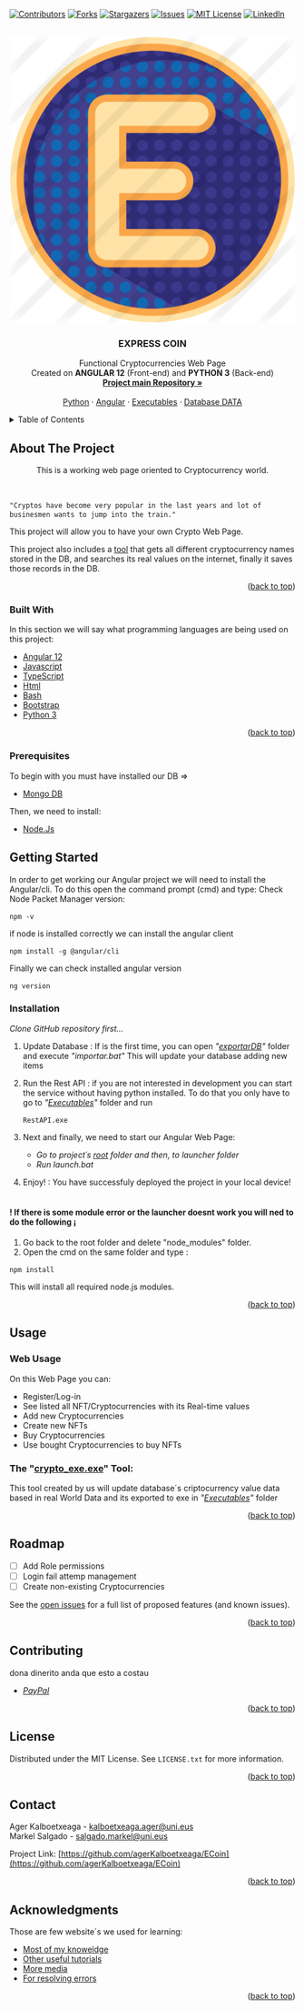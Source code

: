 <div id="top"></div>
<!--
*** Thanks for checking out the Best-README-Template. If you have a suggestion
*** that would make this better, please fork the repo and create a pull request
*** or simply open an issue with the tag "enhancement".
*** Don't forget to give the project a star!
*** Thanks again! Now go create something AMAZING! :D
-->



<!-- PROJECT SHIELDS -->
<!--
*** I'm using markdown "reference style" links for readability.
*** Reference links are enclosed in brackets [ ] instead of parentheses ( ).
*** See the bottom of this document for the declaration of the reference variables
*** for contributors-url, forks-url, etc. This is an optional, concise syntax you may use.
*** https://www.markdownguide.org/basic-syntax/#reference-style-links
-->
[![Contributors][contributors-shield]][contributors-url]
[![Forks][forks-shield]][forks-url]
[![Stargazers][stars-shield]][stars-url]
[![Issues][issues-shield]][issues-url]
[![MIT License][license-shield]][license-url]
[![LinkedIn][linkedin-shield]][linkedin-url]



<!-- PROJECT LOGO -->
<br />
<div align="center">
  <a href="https://github.com/othneildrew/Best-README-Template">
    <img max-width="50%" src="Web/ExpressCoin/ExpressCoin/src/assets/images/express_coin.png" alt="Logo">
  </a>

  <h3 align="center">EXPRESS COIN</h3>

  <p align="center">
    Functional Cryptocurrencies Web Page <br> Created on <b>ANGULAR 12</b> (Front-end) and <b>PYTHON 3</b> (Back-end)
    <br />
    <a href="https://github.com/agerKalboetxeaga/ECoin"><strong>Project main Repository »</strong></a>
    <br />
    <br />
    <a href="https://github.com/agerKalboetxeaga/ECoin/tree/main/Python">Python</a>
    ·
    <a href="https://github.com/agerKalboetxeaga/ECoin/tree/main/Web">Angular</a>
    ·
    <a href="https://github.com/agerKalboetxeaga/ERRONKA_3/tree/main/java">Executables</a>
     ·
    <a href="https://github.com/agerKalboetxeaga/ECoin/tree/main/exportarDB">Database DATA</a>
  </p>
</div>



<!-- TABLE OF CONTENTS -->
<details>
  <summary>Table of Contents</summary>
  <ol>
    <li>
      <a href="#about-the-project">About The Project</a>
      <ul>
        <li><a href="#built-with">Built With</a></li>
      </ul>
    </li>
    <li>
      <a href="#getting-started">Getting Started</a>
      <ul>
        <li><a href="#prerequisites">Prerequisites</a></li>
        <li><a href="#installation">Installation</a></li>
      </ul>
    </li>
    <li><a href="#usage">Usage</a></li>
    <li><a href="#roadmap">Roadmap</a></li>
    <li><a href="#contributing">Contributing</a></li>
    <li><a href="#license">License</a></li>
    <li><a href="#contact">Contact</a></li>
    <li><a href="#acknowledgments">Acknowledgments</a></li>
  </ol>
</details>



<!-- ABOUT THE PROJECT -->
## About The Project


<p align="center">This is a working web page oriented to Cryptocurrency world.</p><br>
 
```
"Cryptos have become very popular in the last years and lot of businesmen wants to jump into the train."
```
This project will allow you to have your own Crypto Web Page.

This project also includes a [tool](https://github.com/agerKalboetxeaga/ECoin/blob/main/Executables/crypto_exe.exe) that gets all different cryptocurrency names stored in the DB, and searches its real values on the internet, finally it saves those records in the DB.

<!-- Use the `BLANK_README.md` to get started. -->

<p align="right">(<a href="#top">back to top</a>)</p>



### Built With

In this section we will say what programming languages are being used on this project:

* [Angular 12](https://angular.io/)
* [Javascript](https://www.javascript.com/)
* [TypeScript](https://www.typescriptlang.org/)
* [Html](https://www.w3schools.com/html/)
* [Bash](https://bioinf.comav.upv.es/courses/unix/scripts_bash.html)
* [Bootstrap](https://getbootstrap.com)
* [Python 3](https://www.python.org/downloads/)

<p align="right">(<a href="#top">back to top</a>)</p>



### Prerequisites

To begin with you must have installed our DB => 
 * [Mongo DB](https://www.mongodb.com/)
 
Then, we need to install:
* [Node.Js](https://nodejs.org/es/)

<!-- GETTING STARTED -->
## Getting Started
In order to get working our Angular project we will need to install the Angular/cli.
To do this open the command prompt (cmd) and type:
   Check Node Packet Manager version:
   ```
   npm -v
   ```
   if node is installed correctly we can install the angular client

   ```
   npm install -g @angular/cli
   ```
  Finally we can check installed angular version
  
   ```
   ng version
   ```
  
### Installation

_Clone GitHub repository first..._


1. Update Database : If is the first time, you can open _"[exportarDB](https://github.com/agerKalboetxeaga/ECoin/tree/main/exportarDB)"_ folder and execute _"importar.bat"_
      This will update your database adding new items 
  
2. Run the Rest API : if you are not interested in development you can start the service without having python installed.
      To do that you only have to go to _"[Executables](https://github.com/agerKalboetxeaga/ECoin/tree/main/Executables)"_ folder and run 
      ```
      RestAPI.exe
      ```

3. Next and finally, we need to start our Angular Web Page:<br>
    - *Go to project´s [root](https://github.com/agerKalboetxeaga/ECoin/tree/main/Web/ExpressCoin/ExpressCoin) folder and then, to launcher folder*<br>
    - *Run _launch.bat_*
  
 4. Enjoy! : You have successfuly deployed the project in your local device!<br><br>
  #### ! If there is some module error or the launcher doesnt work you will ned to do the following ¡

  1. Go back to the root folder and delete "node_modules" folder.
  2. Open the cmd on the same folder and type : 
  ```
  npm install
  ```
  This will install all required node.js modules.
  
<p align="right">(<a href="#top">back to top</a>)</p>



<!-- USAGE EXAMPLES -->
## Usage

### Web Usage
On this Web Page you can:
* Register/Log-in
* See listed all NFT/Cryptocurrencies with its Real-time values 
* Add new Cryptocurrencies
* Create new NFTs
* Buy Cryptocurrencies
* Use bought Cryptocurrencies to buy NFTs


### The "[crypto_exe.exe](https://github.com/agerKalboetxeaga/ECoin/blob/main/Python/Cryptos_Mongo_Auto.py)" Tool:
  This tool created by us will update database´s criptocurrency value data based in real World Data and its exported to exe in 
   _"[Executables](https://github.com/agerKalboetxeaga/ECoin/tree/main/Executables)"_ folder
<p align="right">(<a href="#top">back to top</a>)</p>



<!-- ROADMAP -->
## Roadmap

- [ ] Add Role permissions
- [ ] Login fail attemp management
- [ ] Create non-existing Cryptocurrencies

See the [open issues](https://github.com/agerKalboetxeaga/ECoin/issues) for a full list of proposed features (and known issues).

<p align="right">(<a href="#top">back to top</a>)</p>



<!-- CONTRIBUTING -->
## Contributing

dona dinerito anda que esto a costau
* _[PayPal](https://www.dafk.net/what/)_

<p align="right">(<a href="#top">back to top</a>)</p>



<!-- LICENSE -->
## License

Distributed under the MIT License. See `LICENSE.txt` for more information.

<p align="right">(<a href="#top">back to top</a>)</p>



<!-- CONTACT -->
## Contact

Ager Kalboetxeaga - [kalboetxeaga.ager@uni.eus](https://mail.google.com/)<br>
Markel Salgado - [salgado.markel@uni.eus](https://mail.google.com/)

Project Link: [https://github.com/agerKalboetxeaga/ECoin](https://github.com/agerKalboetxeaga/ECoin)

<p align="right">(<a href="#top">back to top</a>)</p>



<!-- ACKNOWLEDGMENTS -->
## Acknowledgments

Those are few website´s we used for learning:

* [Most of my knoweldge](https://youtube.com/)
* [Other useful tutorials](https://www.mastermind.ac/)
* [More media](https://elearning20.hezkuntza.net/012053/enrol/index.php?id=31)
* [For resolving errors](https://stackoverflow.com/)

<p align="right">(<a href="#top">back to top</a>)</p>



<!-- MARKDOWN LINKS & IMAGES -->
<!-- https://www.markdownguide.org/basic-syntax/#reference-style-links -->
[contributors-shield]: https://img.shields.io/github/contributors/agerKalboetxeaga/ECoin?style=for-the-badge
[contributors-url]: https://github.com/agerKalboetxeaga/ECoin/graphs/contributors
[forks-shield]: https://img.shields.io/github/forks/agerKalboetxeaga/ECoin?style=for-the-badge
[forks-url]:https://github.com/agerKalboetxeaga/ECoin/network/members
[stars-shield]: https://img.shields.io/github/stars/agerKalboetxeaga/ECoin?style=for-the-badge
[stars-url]:https://github.com/agerKalboetxeaga/ECoin/stargazers
[issues-shield]: https://img.shields.io/github/issues/agerKalboetxeaga/ECoin?style=for-the-badge
[issues-url]:https://github.com/agerKalboetxeaga/ECoin/issues
[license-shield]: https://img.shields.io/github/license/agerKalboetxeaga/ECoin?style=for-the-badge
[license-url]: https://github.com/agerKalboetxeaga/ECoin/blob/master/LICENSE.txt
[linkedin-shield]: https://img.shields.io/badge/-LinkedIn-black.svg?style=for-the-badge&logo=linkedin&colorB=555
[linkedin-url]:https://github.com/agerKalboetxeaga/ECoin
[product-screenshot]: images/juegoscreen.jpg
